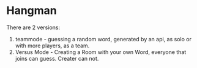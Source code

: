 # Hangman

There are 2 versions: 
1. teammode - guessing a random word, generated by an api, as solo or with more players, as a team. 
2. Versus Mode - Creating a Room with your own Word, everyone that joins can guess. Creater can not.
